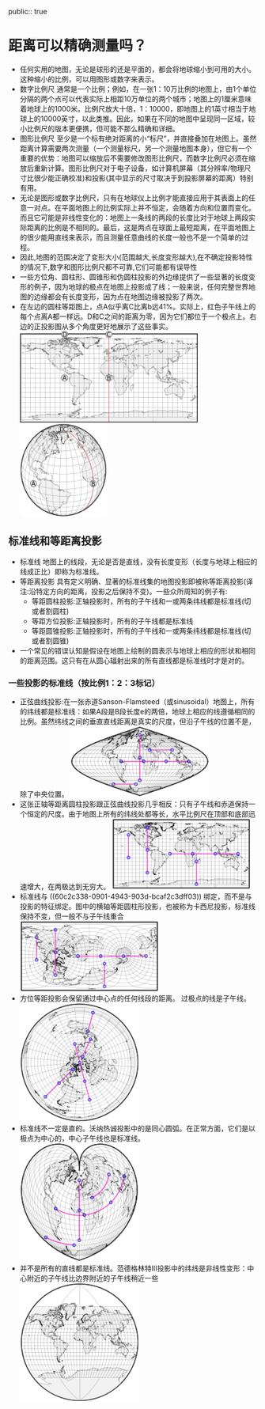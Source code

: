 public:: true

# 距离可以精确测量吗？
- 任何实用的地图，无论是球形的还是平面的，都会将地球缩小到可用的大小。这种缩小的比例，可以用图形或数字来表示。
- 数字比例尺
  通常是一个比例；例如，在一张1：10万比例的地图上，由1个单位分隔的两个点可以代表实际上相距10万单位的两个城市；地图上的1厘米意味着地球上的1000米。比例尺放大十倍，1：10000，即地图上的1英寸相当于地球上的10000英寸，以此类推。因此，如果在不同的地图中呈现同一区域，较小比例尺的版本更便携，但可能不那么精确和详细。
- 图形比例尺
  至少是一个标有绝对距离的小“标尺”，并直接叠加在地图上。虽然距离计算需要两次测量（一个测量标尺，另一个测量地图本身），但它有一个重要的优势：地图可以缩放后不需要修改图形比例尺，而数字比例尺必须在缩放后重新计算。图形比例尺对于电子设备，如计算机屏幕（其分辨率/物理尺寸比很少能正确校准)和投影(其中显示的尺寸取决于到投影屏幕的距离）特别有用。
- 无论是图形或数字比例尺，只有在地球仪上比例才能直接应用于其表面上的任意一对点。在平面地图上的比例实际上并不恒定，会随着方向和位置而变化。而且它可能是非线性变化的：地图上一条线的两段的长度比对于地球上两段实际距离的比例是不相同的。最后，这是两点在球面上最短距离，在平面地图上的很少能用直线来表示，而且测量任意曲线的长度一般也不是一个简单的过程。
- 因此,地图的范围决定了变形大小(范围越大,长度变形越大),在不确定投影特性的情况下,数字和图形比例尺都不可靠,它们可能都有误导性
- 一些方位角、圆柱形、圆锥形和伪圆柱投影的外边缘提供了一些显著的长度变形的例子，因为地球的极点在地图上投影成了线；一般来说，任何完整世界地图的边缘都会有长度变形，因为点在地图边缘被投影了两次。
- 在左边的圆柱等距图上，点A似乎离C比离b远41%。实际上，红色子午线上的每个点离A都一样远。D和C之间的距离为零，因为它们都位于一个极点上。右边的正投影图从多个角度更好地展示了这些事实。
  ![image.png](../assets/image_1623375161513_0.png) ![image.png](../assets/image_1623375177599_0.png)
## 标准线和等距离投影
- 标准线 
  地图上的线段，无论是否是直线，没有长度变形（长度与地球上相应的线成正比）即称为标准线。
- 等距离投影
  具有定义明确、显著的标准线集的地图投影即被称等距离投影(译注:沿特定方向的距离，投影之后保持不变)。一些众所周知的例子有:
  * 等距圆柱投影:正轴投影时，所有的子午线和一或两条纬线都是标准线(切或者割圆柱)
  * 等距方位投影:正轴投影时，所有的子午线都是标准线
  * 等距圆锥投影:正轴投影时，所有的子午线和一或两条纬线都是标准线(切或者割圆锥)
- 一个常见的错误认知是假设在地图上绘制的圆表示与地球上相应的形状和相同的距离范围。这只有在从圆心辐射出来的所有直线都是标准线时才是对的。
### 一些投影的标准线（按比例1：2：3标记）
- 正弦曲线投影:在一张赤道Sanson-Flamsteed（或sinusoidal）地图上，所有的纬线都是标准线：如果A段是B段长度e的两倍，地球上相应的线遵循相同的比例。虽然纬线之间的垂直直线距离是真实的尺度，但沿子午线的位置不是，除了中央位置。
  ![image.png](../assets/image_1623375778880_0.png)
- 这张正轴等距离圆柱投影跟正弦曲线投影几乎相反：只有子午线和赤道保持一个恒定的尺度。由于地图上所有的纬线处都等长，水平比例尺在顶部和底部迅速增大，在两极达到无穷大。
  ![image.png](../assets/image_1623375850971_0.png)
- 标准线与 ((60c2c338-0901-4943-903d-bcaf2c3dff03)) 绑定，而不是与投影的特征绑定。图中的横轴等距圆柱形投影，也被称为卡西尼投影，标准线保持不变，但一般不与子午线重合
  ![image.png](../assets/image_1623376020352_0.png)
- 方位等距投影会保留通过中心点的任何线段的距离。 过极点的线是子午线。
  ![image.png](../assets/image_1623376058239_0.png)
- 标准线不一定是直的。沃纳热诚投影中的是同心圆弧。在正常方面，它们是以极点为中心的，中心子午线也是标准线。
  ![image.png](../assets/image_1623376069511_0.png)
- 并不是所有的直线都是标准线。范德格林特III投影中的纬线是非线性变形：中心附近的子午线比边界附近的子午线稍近一些
  ![image.png](../assets/image_1623376100222_0.png)